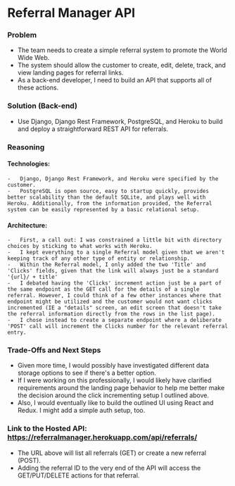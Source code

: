 # Referral Manager API

### Problem

-	The team needs to create a simple referral system to promote the World Wide Web. 
-	The system should allow the customer to create, edit, delete, track, and view landing pages for referral links.
-	As a back-end developer, I need to build an API that supports all of these actions. 

### Solution (Back-end)

-	Use Django, Django Rest Framework, PostgreSQL, and Heroku to build and deploy a straightforward REST API for referrals. 

### Reasoning

#### Technologies: 

	-	Django, Django Rest Framework, and Heroku were specified by the customer. 
	-	PostgreSQL is open source, easy to startup quickly, provides better scalability than the default SQLite, and plays well with Heroku. Additionally, from the information provided, the Referral system can be easily represented by a basic relational setup. 

#### Architecture:

	-	First, a call out: I was constrained a little bit with directory choices by sticking to what works with Heroku. 
	-	I kept everything to a single Referral model given that we aren't keeping track of any other type of entity or relationship. 
	-	Within the Referral model, I only added the two 'Title' and 'Clicks' fields, given that the link will always just be a standard '{url}/ + title'
	- 	I debated having the 'Clicks' increment action just be a part of the same endpoint as the GET call for the details of a single referral. However, I could think of a few other instances where that endpoint might be utilized and the customer would not want clicks incremented (IE a "details" screen, an edit screen that doesn't take the referral information directly from the rows in the list page). 
	-	I chose instead to create a separate endpoint where a deliberate 'POST' call will increment the Clicks number for the relevant referral entry. 

### Trade-Offs and Next Steps

-	Given more time, I would possibly have investigated different data storage options to see if there's a better option. 
-	If I were working on this professionally, I would likely have clarified requirements around the landing page behavior to help me better make the decision around the click incrementing setup I outlined above. 
-	Also, I would eventually like to build the outlined UI using React and Redux. I might add a simple auth setup, too. 

### Link to the Hosted API: https://referralmanager.herokuapp.com/api/referrals/

- The URL above will list all referrals (GET) or create a new referral (POST). 
- Adding the referral ID to the very end of the API will access the GET/PUT/DELETE actions for that referral. 



